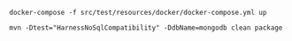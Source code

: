 
`docker-compose -f src/test/resources/docker/docker-compose.yml up`

`mvn -Dtest="HarnessNoSqlCompatibility" -DdbName=mongodb clean package`


